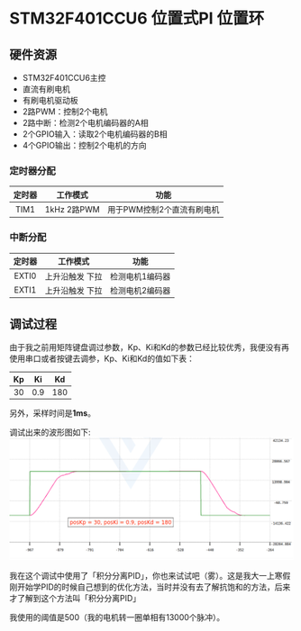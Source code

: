 # STM32F401CCU6	位置式PI 位置环

## 硬件资源

- STM32F401CCU6主控
- 直流有刷电机
- 有刷电机驱动板
- 2路PWM：控制2个电机
- 2路中断：检测2个电机编码器的A相
- 2个GPIO输入：读取2个电机编码器的B相
- 4个GPIO输出：控制2个电机的方向

### 定时器分配

| 定时器 | 工作模式 | 功能 |
|:-:|:-:|:-:|
| TIM1 | 1kHz 2路PWM | 用于PWM控制2个直流有刷电机 |

### 中断分配

| 定时器 | 工作模式 | 功能 |
|:-:|:-:|:-:|
| EXTI0 | 上升沿触发  下拉 | 检测电机1编码器 |
| EXTI1 | 上升沿触发  下拉 | 检测电机2编码器 |

## 调试过程
由于我之前用矩阵键盘调过参数，Kp、Ki和Kd的参数已经比较优秀，我便没有再使用串口或者按键去调参，Kp、Ki和Kd的值如下表：

|Kp|Ki|Kd|
|:-:|:-:|:-:|
|30|0.9|180|

另外，采样时间是**1ms**。

调试出来的波形图如下:
![位置式PID的波形图.png](./Pictures/位置式PI波形图.png)

我在这个调试中使用了「积分分离PID」，你也来试试吧（雾）。这是我大一上寒假刚开始学PID的时候自己想到的优化方法，当时并没有去了解抗饱和的方法，后来才了解到这个方法叫「积分分离PID」

我使用的阈值是500（我的电机转一圈单相有13000个脉冲）。
